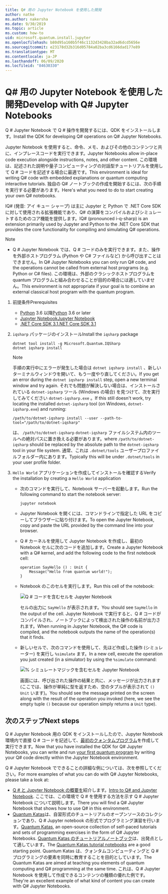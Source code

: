 ```yaml
---
title: Q# 用の Jupyter Notebook を使用した開発
author: natke
ms.author: nakersha
ms.date: 9/30/2019
ms.topic: article
ms.custom: how-to
uid: microsoft.quantum.install.jupyter
ms.openlocfilehash: b80d95a160b5f46c1132d3428ba32ad6dcd5656e
ms.sourcegitcommit: e23178d32b316d05784a02ba3cd6166dad177e89
ms.translationtype: MT
ms.contentlocale: ja-JP
ms.lasthandoff: 06/09/2020
ms.locfileid: "84630330"
---
```

# <a name="develop-with-q-jupyter-notebooks"></a><span data-ttu-id="cbc85-102">Q# 用の Jupyter Notebook を使用した開発</span><span class="sxs-lookup"><span data-stu-id="cbc85-102">Develop with Q# Jupyter Notebooks</span></span>

<span data-ttu-id="cbc85-103">Q # Jupyter Notebook で Q # 操作を開発するには、QDK をインストールします。</span><span class="sxs-lookup"><span data-stu-id="cbc85-103">Install the QDK for developing Q# operations on Q# Jupyter Notebooks.</span></span>

<span data-ttu-id="cbc85-104">Jupyter Notebook を使用すると、命令、メモ、およびその他のコンテンツと共に、インプレースコードを実行できます。</span><span class="sxs-lookup"><span data-stu-id="cbc85-104">Jupyter Notebooks allow in-place code execution alongside instructions, notes, and other content.</span></span> <span data-ttu-id="cbc85-105">この環境は、記述された説明や量子コンピューティングの対話型チュートリアルを使用して Q # コードを記述する場合に最適です。</span><span class="sxs-lookup"><span data-stu-id="cbc85-105">This environment is ideal for writing Q# code with embedded explanations or quantum computing interactive tutorials.</span></span> <span data-ttu-id="cbc85-106">独自の Q# ノートブックの作成を開始するには、次の手順を実行する必要があります。</span><span class="sxs-lookup"><span data-stu-id="cbc85-106">Here's what you need to do to start creating your own Q# notebooks.</span></span>

<span data-ttu-id="cbc85-107">IQ# (発音: アイ キュー シャープ) は主に Jupyter と Python で .NET Core SDK に対して使用される拡張機能であり、Q# の演算をコンパイルおよびシミュレートするためのコア機能を提供します。</span><span class="sxs-lookup"><span data-stu-id="cbc85-107">IQ# (pronounced i-q-sharp) is an extension primarily used by Jupyter and Python to the .NET Core SDK that provides the core functionality for compiling and simulating Q# operations.</span></span>

> [!NOTE]
> * <span data-ttu-id="cbc85-108">Q # Jupyter Notebook では、Q # コードのみを実行できます。また、操作を外部ホストプログラム (Python や C# ファイルなど) から呼び出すことはできません。</span><span class="sxs-lookup"><span data-stu-id="cbc85-108">In Q# Jupyter Notebooks you can only run Q# code, and the operations cannot be called from external host programs (e.g. Python or C# files).</span></span> <span data-ttu-id="cbc85-109">この環境は、外部のクラシックホストプログラムを quantum プログラムと組み合わせることが目的の場合には適していません。</span><span class="sxs-lookup"><span data-stu-id="cbc85-109">This environment is not appropriate if your goal is to combine an external classical host program with the quantum program.</span></span>

1. <span data-ttu-id="cbc85-110">前提条件</span><span class="sxs-lookup"><span data-stu-id="cbc85-110">Prerequisites</span></span>

    - <span data-ttu-id="cbc85-111">[Python](https://www.python.org/downloads/) 3.6 以降</span><span class="sxs-lookup"><span data-stu-id="cbc85-111">[Python](https://www.python.org/downloads/) 3.6 or later</span></span>
    - [<span data-ttu-id="cbc85-112">Jupyter Notebook</span><span class="sxs-lookup"><span data-stu-id="cbc85-112">Jupyter Notebook</span></span>](https://jupyter.readthedocs.io/en/latest/install.html)
    - [<span data-ttu-id="cbc85-113">.NET Core SDK 3.1</span><span class="sxs-lookup"><span data-stu-id="cbc85-113">.NET Core SDK 3.1</span></span>](https://dotnet.microsoft.com/download/dotnet-core/3.1)

1. <span data-ttu-id="cbc85-114">`iqsharp` パッケージのインストール</span><span class="sxs-lookup"><span data-stu-id="cbc85-114">Install the `iqsharp` package</span></span>

    ```dotnetcli
    dotnet tool install -g Microsoft.Quantum.IQSharp
    dotnet iqsharp install
    ```

    > [!NOTE]
    > <span data-ttu-id="cbc85-115">手順の実行中にエラーが発生した場合は `dotnet iqsharp install` 、新しいターミナルウィンドウを開いて、もう一度やり直してください。</span><span class="sxs-lookup"><span data-stu-id="cbc85-115">If you get an error during the `dotnet iqsharp install` step, open a new terminal window and try again.</span></span>
    > <span data-ttu-id="cbc85-116">それでも問題が解決しない場合は、インストールされている `dotnet-iqsharp` ツール (Windows の場合) を見つけて、次を実行してみてください `dotnet-iqsharp.exe` 。</span><span class="sxs-lookup"><span data-stu-id="cbc85-116">If this still doesn't work, try locating the installed `dotnet-iqsharp` tool (on Windows, `dotnet-iqsharp.exe`) and running:</span></span>
    > ```
    > /path/to/dotnet-iqsharp install --user --path-to-tool="/path/to/dotnet-iqsharp"
    > ```
    > <span data-ttu-id="cbc85-117">は、 `/path/to/dotnet-iqsharp` `dotnet-iqsharp` ファイルシステム内のツールへの絶対パスに置き換える必要があります。</span><span class="sxs-lookup"><span data-stu-id="cbc85-117">where `/path/to/dotnet-iqsharp` should be replaced by the absolute path to the `dotnet-iqsharp` tool in your file system.</span></span>
    > <span data-ttu-id="cbc85-118">通常、これは `.dotnet/tools` ユーザープロファイルフォルダー内にあります。</span><span class="sxs-lookup"><span data-stu-id="cbc85-118">Typically this will be under `.dotnet/tools` in your user profile folder.</span></span>

1. <span data-ttu-id="cbc85-119">`Hello World` アプリケーションを作成してインストールを確認する</span><span class="sxs-lookup"><span data-stu-id="cbc85-119">Verify the installation by creating a `Hello World` application</span></span>

    - <span data-ttu-id="cbc85-120">次のコマンドを実行して、Notebook サーバーを起動します。</span><span class="sxs-lookup"><span data-stu-id="cbc85-120">Run the following command to start the notebook server:</span></span>

        ```
        jupyter notebook
        ```

    - <span data-ttu-id="cbc85-121">Jupyter Notebook を開くには、コマンドラインで指定した URL をコピーしてブラウザーに貼り付けます。</span><span class="sxs-lookup"><span data-stu-id="cbc85-121">To open the Jupyter Notebook, copy and paste the URL provided by the command line into your browser.</span></span>

    - <span data-ttu-id="cbc85-122">Q # カーネルを使用して Jupyter Notebook を作成し、最初の Notebook セルに次のコードを追加します。</span><span class="sxs-lookup"><span data-stu-id="cbc85-122">Create a Jupyter Notebook with a Q# kernel, and add the following code to the first notebook cell:</span></span>

        ```qsharp
        operation SayHello () : Unit {
            Message("Hello from quantum world!");
        }
        ```

    - <span data-ttu-id="cbc85-123">Notebook のこのセルを実行します。</span><span class="sxs-lookup"><span data-stu-id="cbc85-123">Run this cell of the notebook:</span></span>

        ![Q # コードを含むセルを Jupyter Notebook](~/media/install-guide-jupyter.png)

        <span data-ttu-id="cbc85-125">セルの出力に `SayHello` が表示されます。</span><span class="sxs-lookup"><span data-stu-id="cbc85-125">You should see `SayHello` in the output of the cell.</span></span> <span data-ttu-id="cbc85-126">Jupyter Notebook で実行すると、Q # コードがコンパイルされ、ノートブックによって検出された操作の名前が出力されます。</span><span class="sxs-lookup"><span data-stu-id="cbc85-126">When running in Jupyter Notebook, the Q# code is compiled, and the notebook outputs the name of the operation(s) that it finds.</span></span>


    - <span data-ttu-id="cbc85-127">新しいセルで、次のコマンドを使用して、先ほど作成した操作 (シミュレーター) を実行し `%simulate` ます。</span><span class="sxs-lookup"><span data-stu-id="cbc85-127">In a new cell, execute the operation you just created (in a simulator) by using the `%simulate` command:</span></span>

        ![% シミュレートマジックを含むセルを Jupyter Notebook](~/media/install-guide-jupyter-simulate.png)

        <span data-ttu-id="cbc85-129">画面には、呼び出された操作の結果と共に、メッセージが出力されます (ここでは、操作が単純に型を返すため、空のタプルが表示されて `()` `Unit` います)。</span><span class="sxs-lookup"><span data-stu-id="cbc85-129">You should see the message printed on the screen along with the result of the operation you invoked (here, we see the empty tuple `()` because our operation simply returns a `Unit` type).</span></span>

## <a name="next-steps"></a><span data-ttu-id="cbc85-130">次のステップ</span><span class="sxs-lookup"><span data-stu-id="cbc85-130">Next steps</span></span>

<span data-ttu-id="cbc85-131">Q # Jupyter Notebook 用の QDK をインストールしたので、Jupyter Notebook 環境内で直接 Q # コードを記述して、[最初のクォンタムプログラム](xref:microsoft.quantum.quickstarts.qrng)を作成して実行できます。</span><span class="sxs-lookup"><span data-stu-id="cbc85-131">Now that you have installed the QDK for Q# Jupyter Notebooks, you can write and run [your first quantum program](xref:microsoft.quantum.quickstarts.qrng) by writing your Q# code directly within the Jupyter Notebook environment.</span></span>

<span data-ttu-id="cbc85-132">Q # Jupyter Notebook でできることの詳細な例については、次を参照してください。</span><span class="sxs-lookup"><span data-stu-id="cbc85-132">For more examples of what you can do with Q# Jupyter Notebooks, please take a look at:</span></span>
- <span data-ttu-id="cbc85-133">[Q # と Jupyter Notebook の概要を](https://docs.microsoft.com/samples/microsoft/quantum/intro-to-qsharp-jupyter/)紹介します。</span><span class="sxs-lookup"><span data-stu-id="cbc85-133">[Intro to Q# and Jupyter Notebook](https://docs.microsoft.com/samples/microsoft/quantum/intro-to-qsharp-jupyter/).</span></span> <span data-ttu-id="cbc85-134">ここでは、この環境で Q # を使用する方法を示す Q # Jupyter Notebook について説明します。</span><span class="sxs-lookup"><span data-stu-id="cbc85-134">There you will find a Q# Jupyter Notebook that shows how to use Q# in this environment.</span></span>
- <span data-ttu-id="cbc85-135">[Quantum Katas](xref:microsoft.quantum.overview.katas)は、自習形式のチュートリアルのオープンソースのコレクションであり、Q # Jupyter notebook の形式でプログラミング演習を行います。</span><span class="sxs-lookup"><span data-stu-id="cbc85-135">[Quantum Katas](xref:microsoft.quantum.overview.katas), an open-source collection of self-paced tutorials and sets of programming exercises in the form of Q# Jupyter Notebooks.</span></span> <span data-ttu-id="cbc85-136">[Quantum Katas のチュートリアルノートブック](https://github.com/microsoft/QuantumKatas#tutorial-topics)は、出発点として適しています。</span><span class="sxs-lookup"><span data-stu-id="cbc85-136">The [Quantum Katas tutorial notebooks](https://github.com/microsoft/QuantumKatas#tutorial-topics) are a good starting point.</span></span> <span data-ttu-id="cbc85-137">Quantum Katas は、クォンタムコンピューティングと Q # プログラミングの要素を同時に教育することを目的としています。</span><span class="sxs-lookup"><span data-stu-id="cbc85-137">The Quantum Katas are aimed at teaching you elements of quantum computing and Q# programming at the same time.</span></span> <span data-ttu-id="cbc85-138">これは、Q # Jupyter Notebook を使用して作成できるコンテンツの種類の優れた例です。</span><span class="sxs-lookup"><span data-stu-id="cbc85-138">They're an excellent example of what kind of content you can create with Q# Jupyter Notebooks.</span></span>
